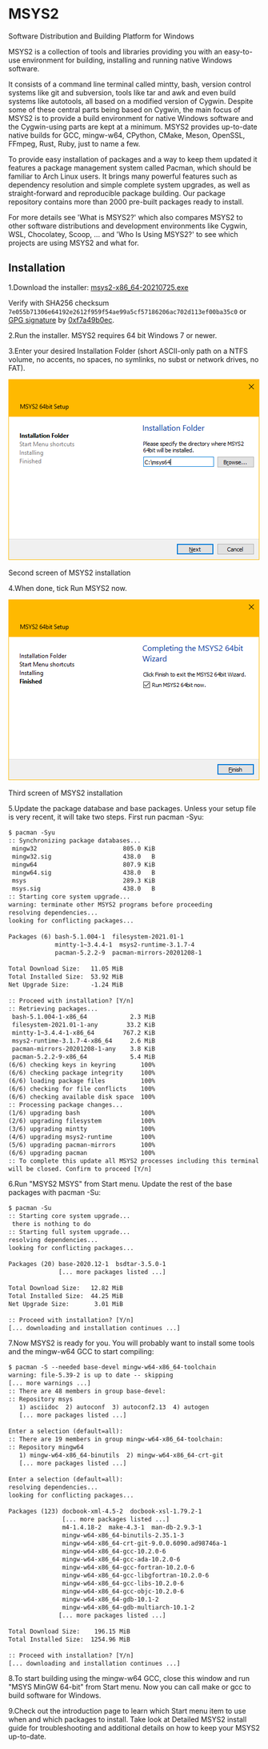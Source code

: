 # MSYS2 #

Software Distribution and Building Platform for Windows

MSYS2 is a collection of tools and libraries providing you with an easy-to-use environment for building, installing and running native Windows software.

It consists of a command line terminal called mintty, bash, version control systems like git and subversion, tools like tar and awk and even build systems like autotools, all based on a modified version of Cygwin. Despite some of these central parts being based on Cygwin, the main focus of MSYS2 is to provide a build environment for native Windows software and the Cygwin-using parts are kept at a minimum. MSYS2 provides up-to-date native builds for GCC, mingw-w64, CPython, CMake, Meson, OpenSSL, FFmpeg, Rust, Ruby, just to name a few.

To provide easy installation of packages and a way to keep them updated it features a package management system called Pacman, which should be familiar to Arch Linux users. It brings many powerful features such as dependency resolution and simple complete system upgrades, as well as straight-forward and reproducible package building. Our package repository contains more than 2000 pre-built packages ready to install.

For more details see 'What is MSYS2?' which also compares MSYS2 to other software distributions and development environments like Cygwin, WSL, Chocolatey, Scoop, ... and 'Who Is Using MSYS2?' to see which projects are using MSYS2 and what for.

## Installation ##

1.Download the installer: [msys2-x86_64-20210725.exe](https://github.com/msys2/msys2-installer/releases/download/2021-07-25/msys2-x86_64-20210725.exe)

Verify with SHA256 checksum `7e055b71306e64192e2612f959f54ae99a5cf57186206ac702d113ef00ba35c0` or[ GPG signature](https://github.com/msys2/msys2-installer/releases/download/2021-07-25/msys2-x86_64-20210725.exe.sig) by [0xf7a49b0ec](http://keyserver.ubuntu.com/pks/lookup?search=0x0ebf782c5d53f7e5fb02a66746bd761f7a49b0ec&fingerprint=on&op=vindex).

2.Run the installer. MSYS2 requires 64 bit Windows 7 or newer.

3.Enter your desired Installation Folder (short ASCII-only path on a NTFS volume, no accents, no spaces, no symlinks, no subst or network drives, no FAT).

![](./msys2/install-2-path.png)

Second screen of MSYS2 installation

4.When done, tick Run MSYS2 now.

![](./msys2/install-3-finish.png)

Third screen of MSYS2 installation

5.Update the package database and base packages. Unless your setup file is very recent, it will take two steps. First run pacman -Syu:

```
$ pacman -Syu
:: Synchronizing package databases...
 mingw32                        805.0 KiB
 mingw32.sig                    438.0   B
 mingw64                        807.9 KiB
 mingw64.sig                    438.0   B
 msys                           289.3 KiB
 msys.sig                       438.0   B
:: Starting core system upgrade...
warning: terminate other MSYS2 programs before proceeding
resolving dependencies...
looking for conflicting packages...

Packages (6) bash-5.1.004-1  filesystem-2021.01-1
             mintty-1~3.4.4-1  msys2-runtime-3.1.7-4
             pacman-5.2.2-9  pacman-mirrors-20201208-1

Total Download Size:   11.05 MiB
Total Installed Size:  53.92 MiB
Net Upgrade Size:      -1.24 MiB

:: Proceed with installation? [Y/n]
:: Retrieving packages...
 bash-5.1.004-1-x86_64            2.3 MiB
 filesystem-2021.01-1-any        33.2 KiB
 mintty-1~3.4.4-1-x86_64        767.2 KiB
 msys2-runtime-3.1.7-4-x86_64     2.6 MiB
 pacman-mirrors-20201208-1-any    3.8 KiB
 pacman-5.2.2-9-x86_64            5.4 MiB
(6/6) checking keys in keyring       100%
(6/6) checking package integrity     100%
(6/6) loading package files          100%
(6/6) checking for file conflicts    100%
(6/6) checking available disk space  100%
:: Processing package changes...
(1/6) upgrading bash                 100%
(2/6) upgrading filesystem           100%
(3/6) upgrading mintty               100%
(4/6) upgrading msys2-runtime        100%
(5/6) upgrading pacman-mirrors       100%
(6/6) upgrading pacman               100%
:: To complete this update all MSYS2 processes including this terminal will be closed. Confirm to proceed [Y/n]
```

6.Run "MSYS2 MSYS" from Start menu. Update the rest of the base packages with pacman -Su:

```
$ pacman -Su
:: Starting core system upgrade...
 there is nothing to do
:: Starting full system upgrade...
resolving dependencies...
looking for conflicting packages...

Packages (20) base-2020.12-1  bsdtar-3.5.0-1
              [... more packages listed ...]

Total Download Size:   12.82 MiB
Total Installed Size:  44.25 MiB
Net Upgrade Size:       3.01 MiB

:: Proceed with installation? [Y/n]
[... downloading and installation continues ...]
```

7.Now MSYS2 is ready for you. You will probably want to install some tools and the mingw-w64 GCC to start compiling:

```
$ pacman -S --needed base-devel mingw-w64-x86_64-toolchain
warning: file-5.39-2 is up to date -- skipping
[... more warnings ...]
:: There are 48 members in group base-devel:
:: Repository msys
   1) asciidoc  2) autoconf  3) autoconf2.13  4) autogen
   [... more packages listed ...]

Enter a selection (default=all):
:: There are 19 members in group mingw-w64-x86_64-toolchain:
:: Repository mingw64
   1) mingw-w64-x86_64-binutils  2) mingw-w64-x86_64-crt-git
   [... more packages listed ...]

Enter a selection (default=all):
resolving dependencies...
looking for conflicting packages...

Packages (123) docbook-xml-4.5-2  docbook-xsl-1.79.2-1
               [... more packages listed ...]
               m4-1.4.18-2  make-4.3-1  man-db-2.9.3-1
               mingw-w64-x86_64-binutils-2.35.1-3
               mingw-w64-x86_64-crt-git-9.0.0.6090.ad98746a-1
               mingw-w64-x86_64-gcc-10.2.0-6
               mingw-w64-x86_64-gcc-ada-10.2.0-6
               mingw-w64-x86_64-gcc-fortran-10.2.0-6
               mingw-w64-x86_64-gcc-libgfortran-10.2.0-6
               mingw-w64-x86_64-gcc-libs-10.2.0-6
               mingw-w64-x86_64-gcc-objc-10.2.0-6
               mingw-w64-x86_64-gdb-10.1-2
               mingw-w64-x86_64-gdb-multiarch-10.1-2
              [... more packages listed ...]

Total Download Size:    196.15 MiB
Total Installed Size:  1254.96 MiB

:: Proceed with installation? [Y/n]
[... downloading and installation continues ...]
```

8.To start building using the mingw-w64 GCC, close this window and run "MSYS MinGW 64-bit" from Start menu. Now you can call make or gcc to build software for Windows.

9.Check out the introduction page to learn which Start menu item to use when and which packages to install. Take look at Detailed MSYS2 install guide for troubleshooting and additional details on how to keep your MSYS2 up-to-date.